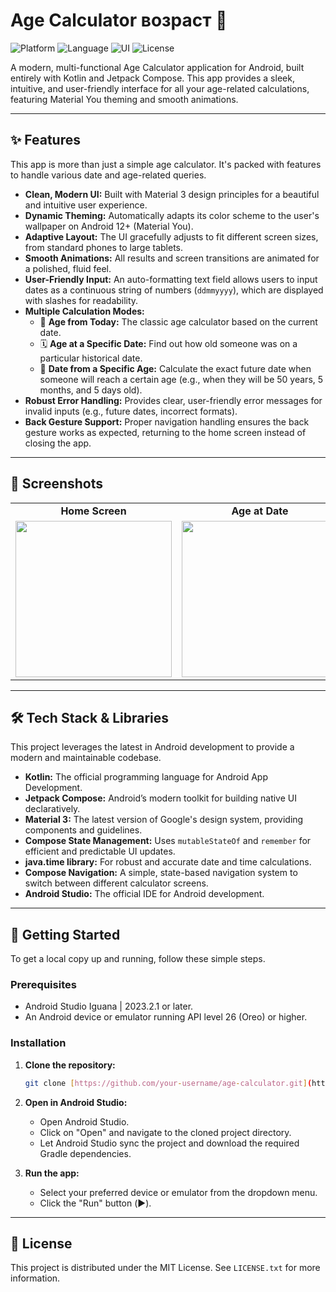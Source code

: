 #  Age Calculator  возраст 🎂

![Platform](https://img.shields.io/badge/platform-Android-brightgreen.svg)
![Language](https://img.shields.io/badge/language-Kotlin-blue.svg)
![UI](https://img.shields.io/badge/UI-Jetpack%20Compose-orange.svg)
![License](https://img.shields.io/badge/license-MIT-lightgrey.svg)

A modern, multi-functional Age Calculator application for Android, built entirely with Kotlin and Jetpack Compose. This app provides a sleek, intuitive, and user-friendly interface for all your age-related calculations, featuring Material You theming and smooth animations.



---

## ✨ Features

This app is more than just a simple age calculator. It's packed with features to handle various date and age-related queries.

* **Clean, Modern UI:** Built with Material 3 design principles for a beautiful and intuitive user experience.
* **Dynamic Theming:** Automatically adapts its color scheme to the user's wallpaper on Android 12+ (Material You).
* **Adaptive Layout:** The UI gracefully adjusts to fit different screen sizes, from standard phones to large tablets.
* **Smooth Animations:** All results and screen transitions are animated for a polished, fluid feel.
* **User-Friendly Input:** An auto-formatting text field allows users to input dates as a continuous string of numbers (`ddmmyyyy`), which are displayed with slashes for readability.
* **Multiple Calculation Modes:**
    * 📅 **Age from Today:** The classic age calculator based on the current date.
    * 🗓️ **Age at a Specific Date:** Find out how old someone was on a particular historical date.
    * 🎂 **Date from a Specific Age:** Calculate the exact future date when someone will reach a certain age (e.g., when they will be 50 years, 5 months, and 5 days old).
* **Robust Error Handling:** Provides clear, user-friendly error messages for invalid inputs (e.g., future dates, incorrect formats).
* **Back Gesture Support:** Proper navigation handling ensures the back gesture works as expected, returning to the home screen instead of closing the app.

---

## 📱 Screenshots

<table align="center">
  <tr>
    <td align="center"><strong>Home Screen</strong></td>
    <td align="center"><strong>Age at Date</strong></td>
    <td align="center"><strong>Date from Age</strong></td>
  </tr>
  <tr>
    <td><img src="https://i.imgur.com/gK9pZ7e.png" width="250"/></td>
    <td><img src="https://i.imgur.com/L4R1q2W.png" width="250"/></td>
    <td><img src="https://i.imgur.com/9C3r3bJ.png" width="250"/></td>
  </tr>
</table>

---

## 🛠️ Tech Stack & Libraries

This project leverages the latest in Android development to provide a modern and maintainable codebase.

* **Kotlin:** The official programming language for Android App Development.
* **Jetpack Compose:** Android’s modern toolkit for building native UI declaratively.
* **Material 3:** The latest version of Google's design system, providing components and guidelines.
* **Compose State Management:** Uses `mutableStateOf` and `remember` for efficient and predictable UI updates.
* **java.time library:** For robust and accurate date and time calculations.
* **Compose Navigation:** A simple, state-based navigation system to switch between different calculator screens.
* **Android Studio:** The official IDE for Android development.

---

## 🚀 Getting Started

To get a local copy up and running, follow these simple steps.

### Prerequisites

* Android Studio Iguana | 2023.2.1 or later.
* An Android device or emulator running API level 26 (Oreo) or higher.

### Installation

1.  **Clone the repository:**
    ```sh
    git clone [https://github.com/your-username/age-calculator.git](https://github.com/your-username/age-calculator.git)
    ```
2.  **Open in Android Studio:**
    * Open Android Studio.
    * Click on "Open" and navigate to the cloned project directory.
    * Let Android Studio sync the project and download the required Gradle dependencies.

3.  **Run the app:**
    * Select your preferred device or emulator from the dropdown menu.
    * Click the "Run" button (▶️).

---

## 📜 License

This project is distributed under the MIT License. See `LICENSE.txt` for more information.

